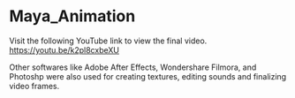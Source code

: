 # Maya_Animation

Visit the following YouTube link to view the final video.
https://youtu.be/k2pl8cxbeXU

Other softwares like Adobe After Effects, Wondershare Filmora, and Photoshp were also used for creating textures, editing sounds and finalizing video frames.
